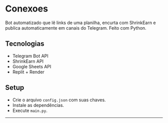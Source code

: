 # Conexoes 

Bot automatizado que lê links de uma planilha, encurta com ShrinkEarn e publica automaticamente em canais do Telegram. Feito com Python.

## Tecnologias
- Telegram Bot API
- ShrinkEarn API
- Google Sheets API
- Replit + Render

## Setup
- Crie o arquivo `config.json` com suas chaves.
- Instale as dependências.
- Execute `main.py`.

---

